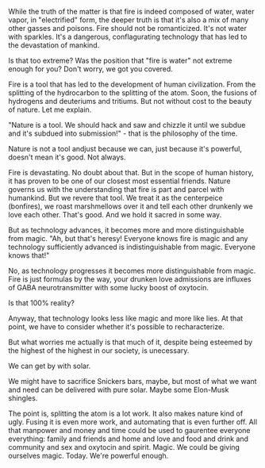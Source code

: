 While the truth of the matter is that fire is indeed composed of water,  water vapor, in "electrified" form, the deeper truth is that it's also a mix of many other gasses and poisons. Fire should not be romanticized. It's not water with sparkles. It's a dangerous, conflagurating technology that has led to the devastation of mankind.

Is that too extreme? Was the position that "fire is water" not extreme enough for you? Don't worry, we got you covered.

Fire is a tool that has led to the development of human civilization. From the splitting of the hydrocarbon to the splitting of the atom. Soon, the fusions of hydrogens and deuteriums and tritiums. But not without cost to the beauty of nature. Let me explain.

"Nature is a tool. We should hack and saw and chizzle it until we subdue and it's subdued into submission!" - that is the philosophy of the time.

Nature is not a tool andjust because we can, just because it's powerful, doesn't mean it's good. Not always.

Fire is devastating. No doubt about that. But in the scope of human history, it has proven to be one of our closest most essential friends. Nature governs us with the understanding that fire is part and parcel with humankind. But we revere that tool. We treat it as the centerpeice (bonfires), we roast marshmellows over it and tell each other drunkenly we love each other. That's good. And we hold it sacred in some way.

But as technology advances, it becomes more and more distinguishable from magic. "Ah, but that's heresy! Everyone knows fire is magic and any technology sufficiently advanced is indistinguishable from magic. Everyone knows that!"

No, as technology progresses it becomes more distinguishable from magic. Fire is just formulas by the way, your drunken love admissions are influxes of GABA neurotransmitter with some lucky boost of oxytocin.

Is that 100% reality? 

Anyway, that technology looks less like magic and more like lies. At that point, we have to consider whether it's possible to recharacterize.

But what worries me actually is that much of it, despite being esteemed by the highest of the highest in our society, is unecessary.

We can get by with solar.

We might have to sacrifice Snickers bars, maybe, but most of what we want and need can be delivered with pure solar. Maybe some Elon-Musk shingles.

The point is, splitting the atom is a lot work. It also makes nature kind of ugly. Fusing it is even more work, and automating that is even further off. All that manpower and money and time could be used to gaurentee everyone everything: family and friends and home and love and food and drink and community and sex and oxytocin and spirit. Magic. We could be giving ourselves magic. Today. We're powerful enough.
